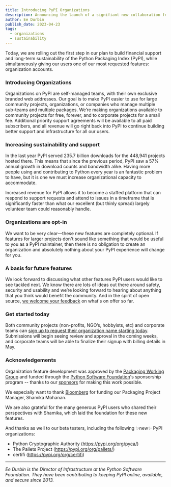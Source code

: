```yaml
---
title: Introducing PyPI Organizations
description: Announcing the launch of a signifiant new collaboration feature for PyPI
author: Ee Durbin
publish_date: 2023-04-23
tags:
  - organizations
  - sustainability
---
```


Today, we are rolling out the first step in our plan to build financial
support and long-term sustainability of the Python Packaging Index (PyPI),
while simultaneously giving our users one of our most requested features:
organization accounts.

### Introducing Organizations

Organizations on PyPI are self-managed teams, with their own exclusive branded
web addresses. Our goal is to make PyPI easier to use for large community
projects, organizations, or companies who manage multiple sub-teams and multiple
packages. We’re making organizations available to community projects for free,
forever, and to corporate projects for a small fee. Additional priority support
agreements will be available to all paid subscribers, and all revenue will go
right back into PyPI to continue building better support and infrastructure
for all our users.

### Increasing sustainability and support

In the last year PyPI served 235.7 billion downloads for the 448,941 projects hosted
there. This means that since the previous period, PyPI saw a 57% annual growth in download counts
and bandwidth alike. Having more people using and contributing to Python every
year is an fantastic problem to have, but it is one we must increase
organizational capacity to accommodate.

Increased revenue for PyPI allows it to become a
staffed platform that can respond to support requests and attend to issues
in a timeframe that is significantly faster than what our excellent (but thinly
spread) largely volunteer team could reasonably handle.

### Organizations are opt-in

We want to be very clear—these new features are completely optional. If
features for larger projects don't sound like something that would be useful to
you as a PyPI maintainer, then there is no obligation to create an organization
and absolutely nothing about your PyPI experience will change for you.

### A basis for future features

We look forward to discussing what other features PyPI users would like to see
tackled next. We know there are lots of ideas out there around safety,
security and usability and we’re looking forward to hearing about anything that
you think would benefit the community. And in the spirit of open source, [we
welcome your feedback](https://github.com/pypi/warehouse/issues) on what's on
offer so far.

### Get started today

Both community projects (non-profits, NGO’s, hobbyists, etc) and corporate
teams can [sign up to request their organization name starting
today](https://pypi.org/manage/organizations/). Submissions will begin
seeing review and approval in the coming weeks, and corporate teams will be
able to finalize their signup with billing details in May.

### Acknowledgements

Organization feature development was approved by the
[Packaging Working Group](https://wiki.python.org/psf/PackagingWG)
and funded through the
[Python Software Foundation](https://www.python.org/psf-landing/)'s
sponsorship program -- thanks to our [sponsors](https://pypi.org/sponsors/)
for making this work possible.

We especially want to thank
[Bloomberg](https://www.bloomberg.com/company/values/tech-at-bloomberg/?ea-publisher=psf)
for funding our Packaging Project Manager, Shamika Mohanan.

We are also grateful for the many generous PyPI users who shared their
perspectives with Shamika, which laid the foundation for these new features.

And thanks as well to our beta
testers, including the following ✨new✨ PyPI organizations:

* Python Cryptographic Authority (<https://pypi.org/org/pyca/>)
* The Pallets Project (<https://pypi.org/org/pallets/>)
* certifi (<https://pypi.org/org/certifi>)

---

_Ee Durbin is the Director of Infrastructure at
the Python Software Foundation.
They have been contributing to keeping PyPI online, available, and
secure since 2013._
